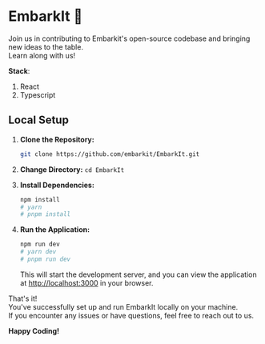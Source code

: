 # EmbarkIt 🚀
Join us in contributing to Embarkit's open-source codebase and bringing new ideas to the table.    
Learn along with us!    

**Stack**:
1. React
2. Typescript

## Local Setup

1. **Clone the Repository:**
    ```bash
    git clone https://github.com/embarkit/EmbarkIt.git
    ```

2. **Change Directory:** `cd EmbarkIt`

3. **Install Dependencies:**
    ```bash
    npm install
    # yarn
    # pnpm install
    ```

4. **Run the Application:**
    ```bash
    npm run dev
    # yarn dev
    # pnpm run dev
    ```
   This will start the development server, and you can view the application at [http://localhost:3000](http://localhost:3000) in your browser.

That's it!    
You've successfully set up and run EmbarkIt locally on your machine.    
If you encounter any issues or have questions, feel free to reach out to us.


**Happy Coding!**
